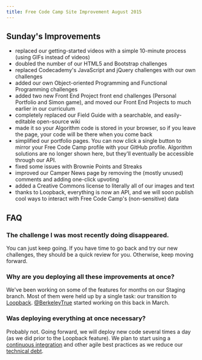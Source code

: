 ```yaml
---
title: Free Code Camp Site Improvement August 2015
---
```

## Sunday's Improvements

*   replaced our getting-started videos with a simple 10-minute process (using GIFs instead of videos)
*   doubled the number of our HTML5 and Bootstrap challenges
*   replaced Codecademy's JavaScript and jQuery challenges with our own challenges
*   added our own Object-oriented Programming and Functional Programming challenges
*   added two new Front End Project front end challenges (Personal Portfolio and Simon game), and moved our Front End Projects to much earlier in our curriculum
*   completely replaced our Field Guide with a searchable, and easily-editable open-source wiki
*   made it so your Algorithm code is stored in your browser, so if you leave the page, your code will be there when you come back
*   simplified our portfolio pages. You can now click a single button to mirror your Free Code Camp profile with your GitHub profile. Algorithm solutions are no longer shown here, but they'll eventually be accessible through our API.
*   fixed some issues with Brownie Points and Streaks
*   improved our Camper News page by removing the (mostly unused) comments and adding one-click upvoting
*   added a Creative Commons license to literally all of our images and text
*   thanks to Loopback, everything is now an API, and we will soon publish cool ways to interact with Free Code Camp's (non-sensitive) data

## FAQ

### The challenge I was most recently doing disappeared.

You can just keep going. If you have time to go back and try our new challenges, they should be a quick review for you. Otherwise, keep moving forward.

### Why are you deploying all these improvements at once?

We've been working on some of the features for months on our Staging branch. Most of them were held up by a single task: our transition to <a href='http://loopback.io/' target='_blank' rel='nofollow'>Loopback</a>. [@BerkeleyTrue](/users/berkeleytrue) started working on this back in March.

### Was deploying everything at once necessary?

Probably not. Going forward, we will deploy new code several times a day (as we did prior to the Loopback feature). We plan to start using a <a href='https://en.wikipedia.org/wiki/Continuous_integration' target='_blank' rel='nofollow'>continuous integration</a> and other agile best practices as we reduce our <a href='https://en.wikipedia.org/wiki/Technical_debt' target='_blank' rel='nofollow'>technical debt</a>.
